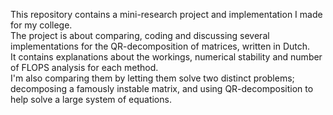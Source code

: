 This repository contains a mini-research project and implementation I made for my college.  
The project is about comparing, coding and discussing several implementations for the QR-decomposition of matrices, written in Dutch.  
It contains explanations about the workings, numerical stability and number of FLOPS analysis for each method.  
I'm also comparing them by letting them solve two distinct problems; decomposing a famously instable matrix, and using QR-decomposition to help solve a large system of equations.
